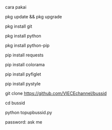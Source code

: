 cara pakai

pkg update && pkg upgrade

pkg install git

pkg install python

pkg install python-pip

pip install requests

pip install colorama

pip install pyfiglet

pip install pystyle

git clone https://github.com/VIECEchannel/bussid

cd bussid

python topupbussid.py

password: ask me
